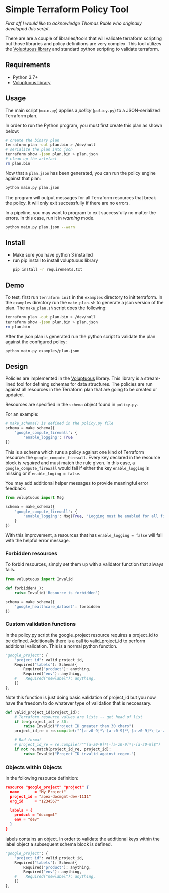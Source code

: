 # Simple Terraform Policy Tool
*First off I would like to acknowledge Thomas Ruble who originally developed this script.*

There are are a couple of libraries/tools that will validate terraform scripting but those libraries and  policy definitions are very complex. This tool utilizes the [Voluptuous library](https://pypi.org/project/voluptuous/) and standard python scripting to validate terraform.  

## Requirements
* Python 3.7+
* [Voluptuous library](https://pypi.org/project/voluptuous/) 


## Usage

The main script (`main.py`) applies a _policy_ (`policy.py`) to a JSON-serialized Terraform plan.  

In order to run the Python program, you must first create this plan as shown below:
```bash
# create the binary plan
terraform plan -out plan.bin > /dev/null
# serialize the plan into json
terraform show -json plan.bin > plan.json
# clean up the artefact
rm plan.bin
```

Now that a `plan.json` has been generated, you can run the policy engine against that plan:

```bash
python main.py plan.json
```

The program will output messages for all Terraform resources that break the policy.  It will only exit successfully if there are no errors.

In a pipeline, you may want to program to exit successfully no matter the errors.  In this case, run it in _warning_ mode.

```bash
python main.py plan.json --warn
```

## Install
* Make sure you have python 3 installed
* run pip install to install voluptuous library
  ```bash
  pip install -r requirements.txt
  ```


## Demo

To test, first run `terraform init` in the `examples` directory to init terraform. In the `examples` directory run the `make_plan.sh` to generate a json version of the plan. The `make_plan.sh` script does the following:
```bash
terraform plan -out plan.bin > /dev/null
terraform show -json plan.bin > plan.json
rm plan.bin
```

After the json plan is generated run the python script to validate the plan against the configured policy:
```bash
python main.py examples/plan.json
```

## Design

Policies are implemented in the [Voluptuous](https://pypi.org/project/voluptuous/) library.  This library is a stream-lined tool for defining schemas for data structures.  The policies are run against all resources in the Terraform plan that are going to be created or updated.

Resources are specified in the `schema` object found in `policy.py`. 

For an example:

```python
# make_schema() is defined in the policy.py file
schema = make_schema({
    'google_compute_firewall': {
        'enable_logging': True
})
```

This is a schema which runs a policy against one kind of Terraform resource: the `google_compute_firewall`.  Every key declared in the resource block is *required* and must match the rule given.  In this case, a `google_compute_firewall` would fail if either the key `enable_logging` is missing or if `enable_loging = false`.

You may add additional helper messages to provide meaningful error feedback:

```python
from voluptuous import Msg

schema = make_schema({
    'google_compute_firewall': {
        'enable_logging': Msg(True, 'Logging must be enabled for all firewalls')
    }
})
```

With this improvement, a resources that has `enable_logging = false` will fail with the helpful error message.

### Forbidden resources

To forbid resources, simply set them up with a validator function that always fails.

```python
from voluptuous import Invalid

def forbidden(_):
    raise Invalid('Resource is forbidden')

schema = make_schema({
    'google_healthcare_dataset': forbidden
})
```

### Custom validation functions ###
In the policy.py script the google_project resource requires a project_id to be defined. Additionally there is a call to valid_project_id to perform additional validation. This is a normal python function. 
```python
"google_project": {
    "project_id": valid_project_id,
    Required("labels"): Schema({
        Required("product"): anything,
        Required("env"): anything,
    #    Required("newlabel"): anything,
    })
},
```

Note this function is just doing basic validation of project_id but you now have the freedom to do whatever type of validation that is neccessary.
```python
def valid_project_id(project_id):
    # Terraform resource values are lists -- get head of list
    if len(project_id) > 30:
        raise Invalid("Project ID greater than 30 chars")
    project_id_re = re.compile(r"^[a-z0-9]*\-[a-z0-9]*\-[a-z0-9]*\-[a-z0-9]*$")

    # Bad format
    # project_id_re = re.compile(r"^[a-z0-9]*\-[a-z0-9]*\-[a-z0-9]$")
    if not re.match(project_id_re, project_id):
        raise Invalid("Project ID invalid against regex.")
```

### Objects within Objects
In the following resource definition:
```json
resource "google_project" "project" {
  name       = "My Project"
  project_id = "apex-docmgmt-dev-1111"
  org_id     = "1234567"

  labels = {
    product = "docmgmt"
    env = "dev"
  }
}
```
labels contains an object. In order to validate the additional keys within the label object a subsequent schema block is defined.
```python
"google_project": {
    "project_id": valid_project_id,
    Required("labels"): Schema({
        Required("product"): anything,
        Required("env"): anything,
    #    Required("newlabel"): anything,
    })
},
```

